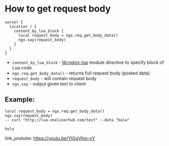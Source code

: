 # How to get request body

```nginx
server {
  location / {
    content_by_lua_block {
      local request_body = ngx.req.get_body_data()  
      ngx.say(request_body)
    }
  }
}
```

- `content_by_lua_block` - [lib:nginx-lua](/nginx-lua/how-to-install-nginx-lua-module-in-ubuntu-ubuntuversion) module directive to specify block of Lua code
- `ngx.req.get_body_data()` - returns full request body (posted data)
- `request_body` - will contain request body
- `ngx.say` - output given text to client

## Example: 
```nginx
local request_body = ngx.req.get_body_data()  
ngx.say(request_body)
-- curl "http://lua.onelinerhub.com/test" --data "hola"
```
```
hola
```

link_youtube: https://youtu.be/YlGqVhio-xY
